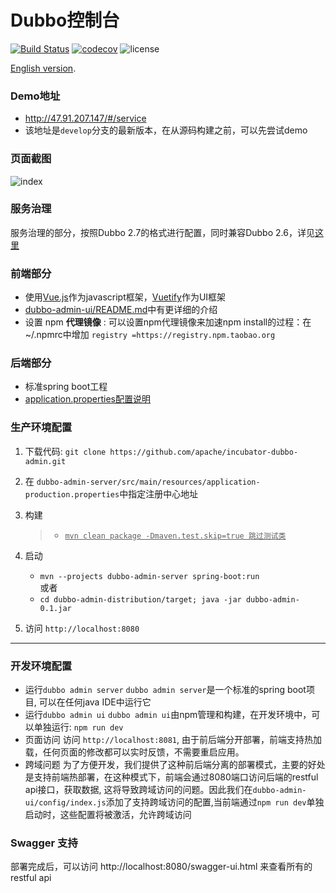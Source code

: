 # Dubbo控制台

[![Build Status](https://travis-ci.org/apache/incubator-dubbo-admin.svg?branch=develop)](https://travis-ci.org/apache/incubator-dubbo-admin)
[![codecov](https://codecov.io/gh/apache/incubator-dubbo-admin/branch/develop/graph/badge.svg)](https://codecov.io/gh/apache/incubator-dubbo-admin)
![license](https://img.shields.io/github/license/apache/incubator-dubbo-admin.svg)

[English version](README.md).
### Demo地址
* http://47.91.207.147/#/service
* 该地址是`develop`分支的最新版本，在从源码构建之前，可以先尝试demo
### 页面截图

![index](https://raw.githubusercontent.com/apache/incubator-dubbo-admin/develop/doc/images/index.png)

### 服务治理  
服务治理的部分，按照Dubbo 2.7的格式进行配置，同时兼容Dubbo 2.6，详见[这里](https://github.com/apache/incubator-dubbo-admin/wiki/%E6%9C%8D%E5%8A%A1%E6%B2%BB%E7%90%86%E5%85%BC%E5%AE%B9%E6%80%A7%E8%AF%B4%E6%98%8E)
### 前端部分

- 使用[Vue.js](https://vuejs.org)作为javascript框架，[Vuetify](https://vuetifyjs.com)作为UI框架
- [dubbo-admin-ui/README.md](dubbo-admin-ui/README.md)中有更详细的介绍
- 设置 npm **代理镜像** : 可以设置npm代理镜像来加速npm install的过程：在~/.npmrc中增加 `registry =https://registry.npm.taobao.org`

### 后端部分

* 标准spring boot工程
* [application.properties配置说明](https://github.com/apache/incubator-dubbo-admin/wiki/Dubbo-Admin%E9%85%8D%E7%BD%AE%E8%AF%B4%E6%98%8E)  


### 生产环境配置

1. 下载代码: `git clone https://github.com/apache/incubator-dubbo-admin.git`
2. 在 `dubbo-admin-server/src/main/resources/application-production.properties`中指定注册中心地址
3. 构建

    > - <u>`mvn clean package -Dmaven.test.skip=true 跳过测试类`</u>  
4. 启动 
   * `mvn --projects dubbo-admin-server spring-boot:run`   
   或者   
   * `cd dubbo-admin-distribution/target; java -jar dubbo-admin-0.1.jar`
5. 访问 `http://localhost:8080`
---

### 开发环境配置
* 运行`dubbo admin server`
   `dubbo admin server`是一个标准的spring boot项目, 可以在任何java IDE中运行它
* 运行`dubbo admin ui`
  `dubbo admin ui`由npm管理和构建，在开发环境中，可以单独运行: `npm run dev`
* 页面访问
  访问 `http://localhost:8081`, 由于前后端分开部署，前端支持热加载，任何页面的修改都可以实时反馈，不需要重启应用。
 * 跨域问题
    为了方便开发，我们提供了这种前后端分离的部署模式，主要的好处是支持前端热部署，在这种模式下，前端会通过8080端口访问后端的restful api接口，获取数据, 这将导致跨域访问的问题。因此我们在`dubbo-admin-ui/config/index.js`添加了支持跨域访问的配置,当前端通过`npm run dev`单独启动时，这些配置将被激活，允许跨域访问

### Swagger 支持

部署完成后，可以访问 http://localhost:8080/swagger-ui.html 来查看所有的restful api
